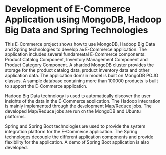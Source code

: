 # Development of E-Commerce Application using MongoDB, Hadoop Big Data and Spring Technologies
This E-Commerce project shows how to use MongoDB, Hadoop Big Data and Spring technologies to develop an E-Commerce
application. The application includes several fundamental E-Commerce components: Product Catalog Component, Inventory
Management Component and Product Category Component. A sharded MongoDB cluster provides the storage for the product
catalog data, product inventory data and other application data. The application domain model is built on MongoDB POJO
classes. A sample database containing more than 100000 products is built to support the E-Commerce application.

Hadoop Big Data technology is used to automatically discover the user insights of the data in the E-Commerce
application. The Hadoop integration is mainly implemented through the development Map/Reduce jobs. The developed
Map/Reduce jobs are run on the MongoDB and Ubuntu platforms.

Spring and Spring Boot technologies are used to provide the system integration platform for the E-Commerce application.
The Spring technologes decouple the different application components and provide flexibility for the application. A demo
of Spring Boot application is also developed.